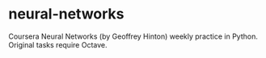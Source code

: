 # neural-networks
Coursera Neural Networks (by Geoffrey Hinton) weekly practice in Python. Original tasks require Octave. 
